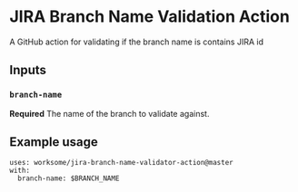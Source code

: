 # JIRA Branch Name Validation Action
A GitHub action for validating if the branch name is contains JIRA id

## Inputs

### `branch-name`

**Required** The name of the branch to validate against.

## Example usage

```
uses: worksome/jira-branch-name-validator-action@master
with:
  branch-name: $BRANCH_NAME
```